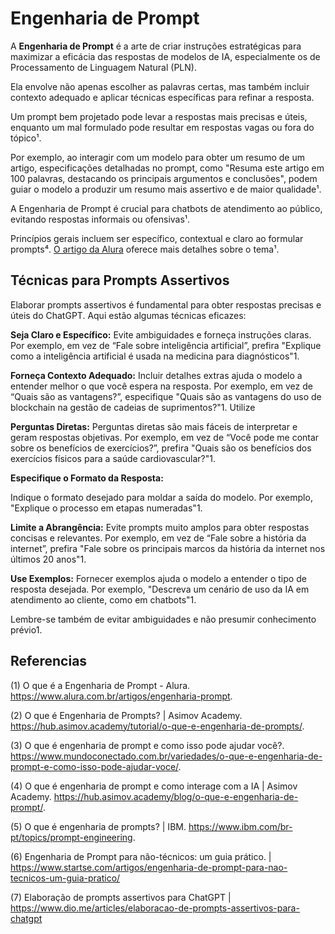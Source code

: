 # Engenharia de Prompt

>
A **Engenharia de Prompt** é a arte de criar instruções estratégicas para maximizar 
a eficácia das respostas de modelos de IA, especialmente os de Processamento de 
Linguagem Natural (PLN). 
>
>
Ela envolve não apenas escolher as palavras certas, mas também incluir contexto adequado 
e aplicar técnicas específicas para refinar a resposta. 
>
>
Um prompt bem projetado pode levar a respostas mais precisas e úteis, enquanto um mal 
formulado pode resultar em respostas vagas ou fora do tópico¹.
>
>
Por exemplo, ao interagir com um modelo para obter um resumo de um artigo, especificações 
detalhadas no prompt, como "Resuma este artigo em 100 palavras, destacando os principais 
argumentos e conclusões", podem guiar o modelo a produzir um resumo mais assertivo e de 
maior qualidade¹. 
>
A Engenharia de Prompt é crucial para chatbots de atendimento ao público, evitando respostas 
informais ou ofensivas¹. 
>
>
Princípios gerais incluem ser específico, contextual e claro ao formular prompts⁴. 
[O artigo da Alura](https://www.alura.com.br/artigos/engenharia-prompt) oferece mais 
detalhes sobre o tema¹.
>
## Técnicas para Prompts Assertivos 
>
Elaborar prompts assertivos é fundamental para obter respostas precisas e úteis do ChatGPT. 
Aqui estão algumas técnicas eficazes:
>
>
**Seja Claro e Específico:** 
Evite ambiguidades e forneça instruções claras. Por exemplo, em vez de “Fale sobre inteligência 
artificial”, prefira "Explique como a inteligência artificial é usada na medicina para diagnósticos"1.
>
>
**Forneça Contexto Adequado:**
 Incluir detalhes extras ajuda o modelo a entender melhor o que você espera na resposta. 
 Por exemplo, em vez de “Quais são as vantagens?”, especifique "Quais são as vantagens do uso de blockchain na gestão de cadeias de suprimentos?"1.
Utilize 
>
>
**Perguntas Diretas:** Perguntas diretas são mais fáceis de interpretar e geram respostas 
objetivas. Por exemplo, em vez de “Você pode me contar sobre os benefícios de exercícios?”, 
prefira "Quais são os benefícios dos exercícios físicos para a saúde cardiovascular?"1.

>
**Especifique o Formato da Resposta:** 
>
Indique o formato desejado para moldar a saída do modelo. Por exemplo, 
"Explique o processo em etapas numeradas"1.
>
>
**Limite a Abrangência:** Evite prompts muito amplos para obter respostas concisas e relevantes.
Por exemplo, em vez de “Fale sobre a história da internet”, prefira "Fale sobre os principais 
marcos da história da internet nos últimos 20 anos"1.
>
>
**Use Exemplos:** Fornecer exemplos ajuda o modelo a entender o tipo de resposta desejada. 
Por exemplo, "Descreva um cenário de uso da IA em atendimento ao cliente, como em chatbots"1.
>
>
Lembre-se também de evitar ambiguidades e não presumir conhecimento prévio1. 
>


>
## Referencias 
>
(1) O que é a Engenharia de Prompt - Alura. https://www.alura.com.br/artigos/engenharia-prompt.
>
>
(2) O que é Engenharia de Prompts? | Asimov Academy. https://hub.asimov.academy/tutorial/o-que-e-engenharia-de-prompts/.
>
>
(3) O que é engenharia de prompt e como isso pode ajudar você?. https://www.mundoconectado.com.br/variedades/o-que-e-engenharia-de-prompt-e-como-isso-pode-ajudar-voce/.
>
>
(4) O que é engenharia de prompt e como interage com a IA | Asimov Academy. https://hub.asimov.academy/blog/o-que-e-engenharia-de-prompt/.
>
>
(5) O que é engenharia de prompts? | IBM. https://www.ibm.com/br-pt/topics/prompt-engineering.
>
>
(6) Engenharia de Prompt para não-técnicos: um guia prático. | https://www.startse.com/artigos/engenharia-de-prompt-para-nao-tecnicos-um-guia-pratico/
>
>
(7) Elaboração de prompts assertivos para ChatGPT | https://www.dio.me/articles/elaboracao-de-prompts-assertivos-para-chatgpt 
>